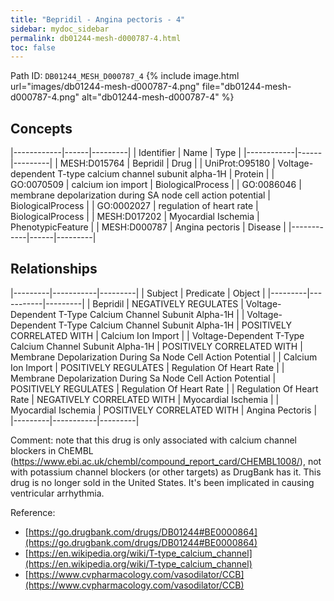 ```yaml
---
title: "Bepridil - Angina pectoris - 4"
sidebar: mydoc_sidebar
permalink: db01244-mesh-d000787-4.html
toc: false 
---
```



Path ID: `DB01244_MESH_D000787_4`
{% include image.html url="images/db01244-mesh-d000787-4.png" file="db01244-mesh-d000787-4.png" alt="db01244-mesh-d000787-4" %}

## Concepts

|------------|------|---------|
| Identifier | Name | Type    |
|------------|------|---------|
| MESH:D015764 | Bepridil | Drug |
| UniProt:O95180 | Voltage-dependent T-type calcium channel subunit alpha-1H | Protein |
| GO:0070509 | calcium ion import | BiologicalProcess |
| GO:0086046 | membrane depolarization during SA node cell action potential | BiologicalProcess |
| GO:0002027 | regulation of heart rate | BiologicalProcess |
| MESH:D017202 | Myocardial Ischemia | PhenotypicFeature |
| MESH:D000787 | Angina pectoris | Disease |
|------------|------|---------|

## Relationships

|---------|-----------|---------|
| Subject | Predicate | Object  |
|---------|-----------|---------|
| Bepridil | NEGATIVELY REGULATES | Voltage-Dependent T-Type Calcium Channel Subunit Alpha-1H |
| Voltage-Dependent T-Type Calcium Channel Subunit Alpha-1H | POSITIVELY CORRELATED WITH | Calcium Ion Import |
| Voltage-Dependent T-Type Calcium Channel Subunit Alpha-1H | POSITIVELY CORRELATED WITH | Membrane Depolarization During Sa Node Cell Action Potential |
| Calcium Ion Import | POSITIVELY REGULATES | Regulation Of Heart Rate |
| Membrane Depolarization During Sa Node Cell Action Potential | POSITIVELY REGULATES | Regulation Of Heart Rate |
| Regulation Of Heart Rate | NEGATIVELY CORRELATED WITH | Myocardial Ischemia |
| Myocardial Ischemia | POSITIVELY CORRELATED WITH | Angina Pectoris |
|---------|-----------|---------|

Comment: note that this drug is only associated with calcium channel blockers in ChEMBL (https://www.ebi.ac.uk/chembl/compound_report_card/CHEMBL1008/), not with potassium channel blockers (or other targets) as DrugBank has it. This drug is no longer sold in the United States. It's been implicated in causing ventricular arrhythmia.

Reference: 
  - [https://go.drugbank.com/drugs/DB01244#BE0000864](https://go.drugbank.com/drugs/DB01244#BE0000864)
  - [https://en.wikipedia.org/wiki/T-type_calcium_channel](https://en.wikipedia.org/wiki/T-type_calcium_channel)
  - [https://www.cvpharmacology.com/vasodilator/CCB](https://www.cvpharmacology.com/vasodilator/CCB)
